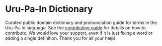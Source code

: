 
# Uru-Pa-In Dictionary

Curated public domain dictionary and pronunciation guide for terms in the Uru-Pa-In language. See the [contributing guide](https://github.com/drumworkteam/term/blob/make/.github/contributing.md) for details on how to contribute. We would love your support, even if it is just fixing a word or adding a single definition. Thank you for all your help!